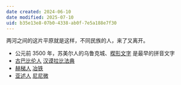```yaml
---
date created: 2024-06-10
date modified: 2025-07-10
uid: b35e13e8-07b0-4338-ab0f-7e5a188e7f30
---
```


两河之间的这片平原就是这样，不同民族的人，来了又离开。

<!-- more -->



- 公元前 3500 年，苏美尔人的乌鲁克城、[楔形文字](楔形文字) 是最早的拼音文字
- [古巴比伦人](古巴比伦人.md) [汉谟拉比法典](汉谟拉比法典)
- [赫梯人](赫梯人) [冶铁](冶铁)
- [亚述人](亚述人) [尼尼微](尼尼微)
